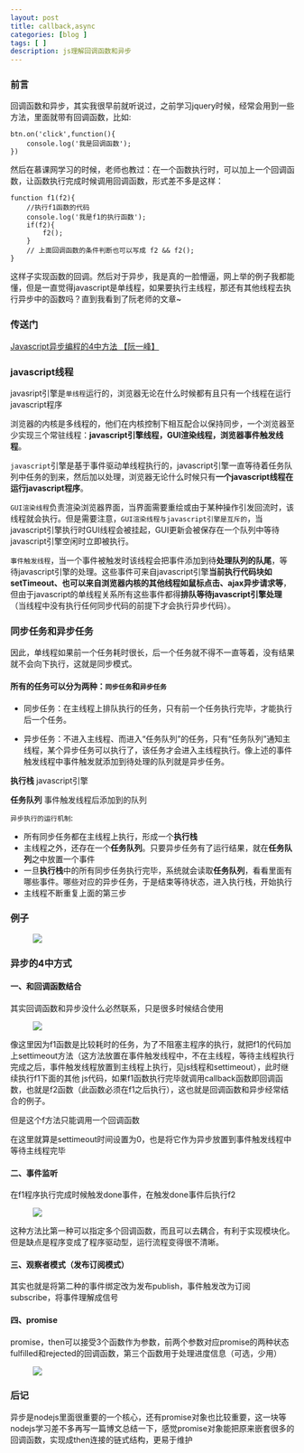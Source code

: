 ```yaml
---
layout: post
title: callback,async
categories: [blog ]
tags: [ ]
description: js理解回调函数和异步
---
```


### 前言

回调函数和异步，其实我很早前就听说过，之前学习jquery时候，经常会用到一些方法，里面就带有回调函数，比如:
	
	btn.on('click',function(){
		console.log('我是回调函数');
	})

然后在慕课网学习的时候，老师也教过：在一个函数执行时，可以加上一个回调函数，让函数执行完成时候调用回调函数，形式差不多是这样：

	function f1(f2){
		//执行f1函数的代码
		console.log('我是f1的执行函数');
		if(f2){
			f2();	
		}
		// 上面回调函数的条件判断也可以写成 f2 && f2();
	}

这样子实现函数的回调。然后对于异步，我是真的一脸懵逼，网上举的例子我都能懂，但是一直觉得javascript是单线程，如果要执行主线程，那还有其他线程去执行异步中的函数吗？直到我看到了阮老师的文章~

### 传送门

[Javascript异步编程的4中方法 【阮一峰】](http://www.ruanyifeng.com/blog/2012/12/asynchronous%EF%BC%BFjavascript.html)

### javascript线程

javasript引擎是`单线程`运行的，浏览器无论在什么时候都有且只有一个线程在运行javascript程序

浏览器的内核是多线程的，他们在内核控制下相互配合以保持同步，一个浏览器至少实现三个常驻线程：**javascript引擎线程，GUI渲染线程，浏览器事件触发线程**。

`javascript`引擎是基于事件驱动单线程执行的，javascript引擎一直等待着任务队列中任务的到来，然后加以处理，浏览器无论什么时候只有**一个javascript线程在运行javascript程序**。

`GUI渲染线程`负责渲染浏览器界面，当界面需要重绘或由于某种操作引发回流时，该线程就会执行。但是需要注意，`GUI渲染线程与javascript引擎是互斥的`，当javascript引擎执行时GUI线程会被挂起，GUI更新会被保存在一个队列中等待javascript引擎空闲时立即被执行。

`事件触发线程`，当一个事件被触发时该线程会把事件添加到待**处理队列的队尾**，等待javascript引擎的处理。这些事件可来自javascript引擎**当前执行代码块如setTimeout、也可以来自浏览器内核的其他线程如鼠标点击、ajax异步请求等**，但由于javascript的单线程关系所有这些事件都得**排队等待javascript引擎处理**（当线程中没有执行任何同步代码的前提下才会执行异步代码）。

### 同步任务和异步任务

因此，单线程如果前一个任务耗时很长，后一个任务就不得不一直等着，没有结果就不会向下执行，这就是同步模式。

#### 所有的任务可以分为两种：`同步任务`和`异步任务`

- 同步任务：在主线程上排队执行的任务，只有前一个任务执行完毕，才能执行后一个任务。

- 异步任务：不进入主线程、而进入“任务队列”的任务，只有“任务队列”通知主线程，某个异步任务可以执行了，该任务才会进入主线程执行。像上述的事件触发线程中事件触发就添加到待处理的队列就是异步任务。

**执行栈** javascript引擎

**任务队列** 事件触发线程后添加到的队列

`异步执行的运行机制`:

- 所有同步任务都在主线程上执行，形成一个**执行栈**
- 主线程之外，还存在一个**任务队列**。只要异步任务有了运行结果，就在**任务队列**之中放置一个事件
- 一旦**执行栈**中的所有同步任务执行完毕，系统就会读取**任务队列**，看看里面有哪些事件。哪些对应的异步任务，于是结束等待状态，进入执行栈，开始执行
- 主线程不断重复上面的第三步

### 例子

<figure>
        <img src="https://lo56ve.github.io/img/example1.jpg">
</figure>

### 异步的4中方式

#### 一、和回调函数结合

其实回调函数和异步没什么必然联系，只是很多时候结合使用

<figure>
        <img src="https://lo56ve.github.io/img/async1.jpg">
</figure>

像这里因为f1函数是比较耗时的任务，为了不阻塞主程序的执行，就把f1的代码加上settimeout方法（这方法放置在事件触发线程中，不在主线程，等待主线程执行完成之后，事件触发线程放置到主线程上执行，见js线程和settimeout），此时继续执行f1下面的其他 js代码，如果f1函数执行完毕就调用callback函数即回调函数，也就是f2函数（此函数必须在f1之后执行），这也就是回调函数和异步经常结合的例子。

但是这个f方法只能调用一个回调函数

在这里就算是settimeout时间设置为0，也是将它作为异步放置到事件触发线程中等待主线程完毕

#### 二、事件监听

在f1程序执行完成时候触发done事件，在触发done事件后执行f2

<figure>
        <img src="https://lo56ve.github.io/img/async2.jpg">
</figure>

这种方法比第一种可以指定多个回调函数，而且可以去耦合，有利于实现模块化。但是缺点是程序变成了程序驱动型，运行流程变得很不清晰。

#### 三、观察者模式（发布订阅模式）

其实也就是将第二种的事件绑定改为发布publish，事件触发改为订阅subscribe，将事件理解成信号

#### 四、promise

promise，then可以接受3个函数作为参数，前两个参数对应promise的两种状态fulfilled和rejected的回调函数，第三个函数用于处理进度信息（可选，少用）

<figure>
        <img src="https://lo56ve.github.io/img/async3-4.jpg">
</figure>

### 后记

异步是nodejs里面很重要的一个核心，还有promise对象也比较重要，这一块等nodejs学习差不多再写一篇博文总结一下，感觉promise对象能把原来嵌套很多的回调函数，实现成then连接的链式结构，更易于维护